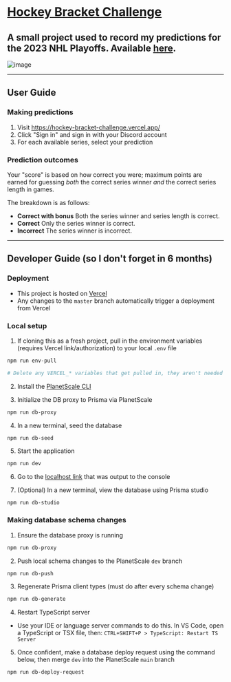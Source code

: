 # [Hockey Bracket Challenge](https://hockey-bracket-challenge.vercel.app/)

## A small project used to record my predictions for the 2023 NHL Playoffs. Available [here](https://hockey-bracket-challenge.vercel.app/).

![image](https://user-images.githubusercontent.com/31908183/235287852-a79b943e-39e5-4e88-9fc0-e6ff21158def.png)

---

## User Guide

### Making predictions

1. Visit https://hockey-bracket-challenge.vercel.app/
1. Click "Sign in" and sign in with your Discord account
1. For each available series, select your prediction

### Prediction outcomes

Your "score" is based on how correct you were; maximum points are earned for guessing _both_ the correct series winner _and_ the correct series length in games.

The breakdown is as follows:

- **Correct with bonus** Both the series winner and series length is correct.
- **Correct** Only the series winner is correct.
- **Incorrect** The series winner is incorrect.

---

## Developer Guide (so I don't forget in 6 months)

### Deployment

- This project is hosted on [Vercel](https://vercel.com)
- Any changes to the `master` branch automatically trigger a deployment from Vercel

### Local setup

1. If cloning this as a fresh project, pull in the environment variables (requires Vercel link/authorization) to your local `.env` file

```sh
npm run env-pull

# Delete any VERCEL_* variables that get pulled in, they aren't needed and WILL break local dev
```

2. Install the [PlanetScale CLI](https://github.com/planetscale/cli#installation)

3. Initialize the DB proxy to Prisma via PlanetScale

```sh
npm run db-proxy
```

4. In a new terminal, seed the database

```sh
npm run db-seed
```

5. Start the application

```sh
npm run dev
```

6. Go to the [localhost link](http://localhost:3000) that was output to the console

7. (Optional) In a new terminal, view the database using Prisma studio

```
npm run db-studio
```

### Making database schema changes

1. Ensure the database proxy is running

```sh
npm run db-proxy
```

2. Push local schema changes to the PlanetScale `dev` branch

```sh
npm run db-push
```

3. Regenerate Prisma client types (must do after every schema change)

```sh
npm run db-generate
```

4. Restart TypeScript server

- Use your IDE or language server commands to do this. In VS Code, open a TypeScript or TSX file, then: `CTRL+SHIFT+P > TypeScript: Restart TS Server`

5. Once confident, make a database deploy request using the command below, then merge `dev` into the PlanetScale `main` branch

```sh
npm run db-deploy-request
````
